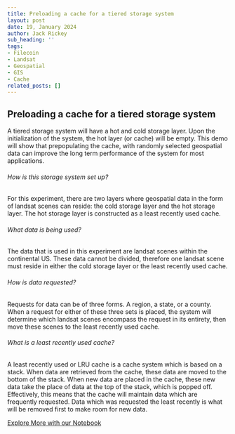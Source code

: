 ```yaml
---
title: Preloading a cache for a tiered storage system
layout: post
date: 19, January 2024
author: Jack Rickey
sub_heading: ''
tags:
- Filecoin
- Landsat
- Geospatial
- GIS
- Cache
related_posts: []
---
```

## Preloading a cache for a tiered storage system

A tiered storage system will have a hot and cold storage layer. Upon the initialization of the system, the hot layer (or cache) will be empty. This demo will show that prepopulating the cache, with randomly selected geospatial data can improve the long term performance of the system for most applications.

###### How is this storage system set up?

For this experiment, there are two layers where geospatial data in the form of landsat scenes can reside: the cold storage layer and the hot storage layer. The hot storage layer is constructed as a least recently used cache.

###### What data is being used?

The data that is used in this experiment are landsat scenes within the continental US. These data cannot be divided, therefore one landsat scene must reside in either the cold storage layer or the least recently used cache.

###### How is data requested?

Requests for data can be of three forms. A region, a state, or a county. When a request for either of these three sets is placed, the system will determine which landsat scenes encompass the request in its entirety, then move these scenes to the least recently used cache.

###### What is a least recently used cache?

A least recently used or LRU cache is a cache system which is based on a stack. When data are retrieved from the cache, these data are moved to the bottom of the stack. When new data are placed in the cache, these new data take the place of data at the top of the stack, which is popped off.  Effectively, this means that the cache will maintain data which are frequently requested. Data which was requested the least recently is what will be removed first to make room for new data.

[Explore More with our Notebook](../../notebooks/geohash-ipfs-blog-post.ipynb)
